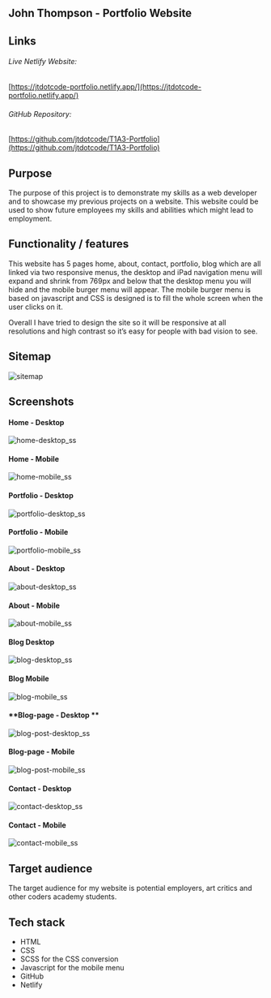 

## 	John Thompson - Portfolio Website 

## **Links**

###### Live Netlify Website:

[https://jtdotcode-portfolio.netlify.app/](https://jtdotcode-portfolio.netlify.app/)

###### GitHub Repository:

[https://github.com/jtdotcode/T1A3-Portfolio](https://github.com/jtdotcode/T1A3-Portfolio)

## **Purpose**



The purpose of this project is to demonstrate my skills as a web developer and to showcase my previous projects on a website. This website could be used to show future employees my skills and abilities which might lead to employment.   



## **Functionality / features**


This website has 5 pages home, about, contact, portfolio, blog which are all linked via two responsive menus, the desktop and iPad navigation menu will expand and shrink from 769px and below that the desktop menu you will hide and the mobile burger menu will appear. The mobile burger menu is based on javascript and CSS is designed is to fill the whole screen when the user clicks on it. 

Overall I have tried to design the site so it will be responsive at all resolutions and high contrast so it’s easy for people with bad vision to see.



## **Sitemap**

![sitemap](./docs/images/site_map.png)

## **Screenshots**



#### **Home - Desktop**
![home-desktop_ss](./docs/images/home-desktop_ss.PNG)

#### **Home - Mobile**

![home-mobile_ss](./docs/images/home-mobile_ss.PNG)

#### **Portfolio - Desktop**

![portfolio-desktop_ss](./docs/images/portfolio-desktop_ss.PNG)

#### **Portfolio - Mobile**

![portfolio-mobile_ss](./docs/images/portfolio-mobile_ss.PNG)

#### **About - Desktop**

![about-desktop_ss](./docs/images/about-desktop_ss.PNG)

#### **About - Mobile**

![about-mobile_ss](./docs/images/about-mobile_ss.PNG)

#### Blog Desktop

![blog-desktop_ss](./docs/images/blog-desktop_ss.PNG)

#### Blog Mobile

![blog-mobile_ss](./docs/images/blog-mobile_ss.PNG)

#### **Blog-page - Desktop **

![blog-post-desktop_ss](./docs/images/blog-post-desktop_ss.PNG)


#### **Blog-page - Mobile**

![blog-post-mobile_ss](./docs/images/blog-post-mobile_ss.PNG)

#### **Contact - Desktop**

![contact-desktop_ss](./docs/images/contact-desktop_ss.PNG)

#### **Contact - Mobile**

![contact-mobile_ss](./docs/images/contact-mobile_ss.PNG)

## **Target audience**


The target audience for my website is potential employers, art critics and other coders academy students.  

## **Tech stack**		



*   HTML
*   CSS
*   SCSS for the CSS conversion 
*   Javascript for the mobile menu
*   GitHub 
*   Netlify 